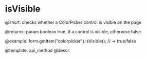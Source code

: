 isVisible
=============

@short: checks whether a ColorPicker control is visible on the page

@returns:
param   boolean     true, if a control is visible, otherwise false


@example:
form.getItem("colorpicker").isVisible(); 
// -> true/false


@template: api_method
@descr:


